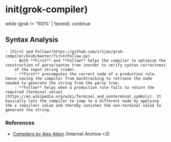 # init(grok-compiler)

while (grok != '100%' | !bored): 
    continue


## Syntax Analysis
    - [First and Follow](https://github.com/sr1jan/grok-compiler/blob/master/firstnfollow.py)
        - Both **First** and **Follow** helps the compiler to optimize the construction of parse/syntax tree inorder to verify syntax correctness
        of the input string (code).
        - **First** precomputes the correct node of a production rule hence saving the compiler from backtracking to retrieve the node needed to generate the string from the parse tree.
        - **Follow** helps when a production rule fails to return the required [terminal value](https://en.wikipedia.org/wiki/Terminal_and_nonterminal_symbols). It basically lets the compiler to jump to a different node by applying the ε (epsilon) value and thereby vanishes the non-terminal value to generate the string. 


### References
 - [Compilers by Alex Aiken](https://archive.org/details/academictorrents_e31e54905c7b2669c81fe164de2859be4697013a) (Internet Archive <3)
